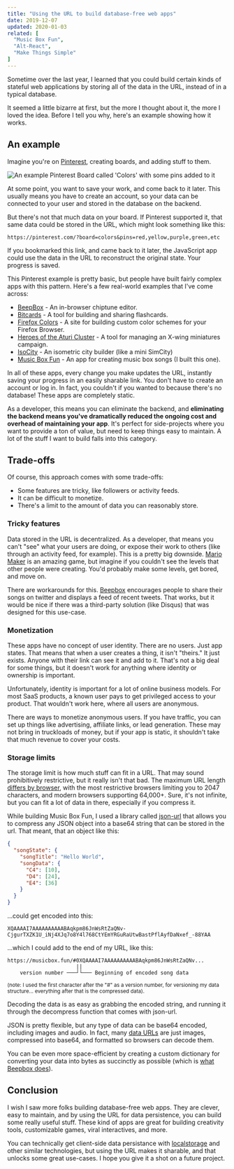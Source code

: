 ```yaml
---
title: "Using the URL to build database-free web apps"
date: 2019-12-07
updated: 2020-01-03
related: [
  "Music Box Fun",
  "Alt-React",
  "Make Things Simple"
]
---
```


Sometime over the last year, I learned that you could build certain kinds of stateful web applications by storing all of the data in the URL, instead of in a typical database.

It seemed a little bizarre at first, but the more I thought about it, the more I loved the idea. Before I tell you why, here's an example showing how it works.

## An example

Imagine you're on [Pinterest](http://pinterest.com/), creating boards, and adding stuff to them.

![An example Pinterest Board called 'Colors' with some pins added to it]({{site.url}}/assets/images/pinterest-example.svg)

At some point, you want to save your work, and come back to it later. This usually means you have to create an account, so your data can be connected to your user and stored in the database on the backend.

But there's not that much data on your board. If Pinterest supported it, that same data could be stored in the URL, which might look something like this:

```
https://pinterest.com/?board=colors&pins=red,yellow,purple,green,etc
```

If you bookmarked this link, and came back to it later, the JavaScript app could use the data in the URL to reconstruct the original state. Your progress is saved.

This Pinterest example is pretty basic, but people have built fairly complex apps with this pattern. Here's a few real-world examples that I've come across:

* [BeepBox](https://beepbox.co/) - An in-browser chiptune editor.
* [Bitcards](https://bitcards.fun/edit) - A tool for building and sharing flashcards.
* [Firefox Colors](https://color.firefox.com/) - A site for building custom color schemes for your Firefox Browser.
* [Heroes of the Aturi Cluster](https://hotac-ship-builder.netlify.com/) - A tool for managing an X-wing miniatures campaign.
* [IsoCity](https://github.com/victorqribeiro/isocity) - An isometric city builder (like a mini SimCity)
* [Music Box Fun](https://musicbox.fun) - An app for creating music box songs (I built this one).

In all of these apps, every change you make updates the URL, instantly saving your progress in an easily sharable link. You don't have to create an account or log in. In fact, you couldn't if you wanted to because there's no database! These apps are completely static.

As a developer, this means you can eliminate the backend, and **eliminating the backend means you've dramatically reduced the ongoing cost and overhead of maintaining your app**. It's perfect for side-projects where you want to provide a ton of value, but need to keep things easy to maintain. A lot of the stuff I want to build falls into this category.

## Trade-offs

Of course, this approach comes with some trade-offs:

* Some features are tricky, like followers or activity feeds.
* It can be difficult to monetize.
* There's a limit to the amount of data you can reasonably store.

### Tricky features

Data stored in the URL is decentralized. As a developer, that means you can't "see" what your users are doing, or expose their work to others (like through an activity feed, for example). This is a pretty big downside. [Mario Maker](https://en.wikipedia.org/wiki/Super_Mario_Maker) is an amazing game, but imagine if you couldn't see the levels that other people were creating. You'd probably make some levels, get bored, and move on.

There are workarounds for this. [Beepbox](https://beepbox.co) encourages people to share their songs on twitter and displays a feed of recent tweets. That works, but it would be nice if there was a third-party solution (like Disqus) that was designed for this use-case.

### Monetization

These apps have no concept of user identity. There are no users. Just app states. That means that when a user creates a thing, it isn't "theirs." It just exists. Anyone with their link can see it and add to it. That's not a big deal for some things, but it doesn't work for anything where identity or ownership is important.

Unfortunately, identity is important for a lot of online business models. For most SaaS products, a known user pays to get privileged access to your product. That wouldn't work here, where all users are anonymous.

There are ways to monetize anonymous users. If you have traffic, you can set up things like advertising, affiliate links, or lead generation. These may not bring in truckloads of money, but if your app is static, it shouldn't take that much revenue to cover your costs.

### Storage limits

The storage limit is how much stuff can fit in a URL. That may sound prohibitively restrictive, but it really isn't that bad. The maximum URL length [differs by browser](https://stackoverflow.com/a/417184/1154642), with the most restrictive browsers limiting you to 2047 characters, and modern browsers supporting 64,000+. Sure, it's not infinite, but you can fit a lot of data in there, especially if you compress it.

While building Music Box Fun, I used a library called [json-url](https://github.com/masotime/json-url) that allows you to compress any JSON object into a base64 string that can be stored in the url. That meant, that an object like this:

```json
{
  "songState": {
    "songTitle": "Hello World",
    "songData": {
      "C4": [10],
      "D4": [24],
      "E4": [36]
    }
  }
}
```

...could get encoded into this:

```
XQAAAAI7AAAAAAAAAABAqkpm86JnWsRtZaQNv-CjgurTXZK1U_iNj4XJq7o8Y4l768CtYEmYRGuRaUtwBastPflAyfDaNxef_-88YAA
```

...which I could add to the end of my URL, like this:

```
https://musicbox.fun/#0XQAAAAI7AAAAAAAAAABAqkpm86JnWsRtZaQNv...
                      ||
    version number ───┘└─── Beginning of encoded song data
```

<small>(note: I used the first character after the "#" as a version number, for versioning my data structure... everything after that is the compressed data).</small>

Decoding the data is as easy as grabbing the encoded string, and running it through the decompress function that comes with json-url.

JSON is pretty flexible, but any type of data can be base64 encoded, including images and audio. In fact, many [data URLs](https://developer.mozilla.org/en-US/docs/Web/HTTP/Basics_of_HTTP/Data_URIs) are just images, compressed into base64, and formatted so browsers can decode them.

You can be even more space-efficient by creating a custom dictionary for converting your data into bytes as succinctly as possible (which is [what Beepbox does](https://github.com/johnnesky/beepbox/blob/aa5f0e33d46b81aa437231fd04f427a1aae54400/synth/synth.ts#L1091-L1340)).

## Conclusion

I wish I saw more folks building database-free web apps. They are clever, easy to maintain, and by using the URL for data persistence, you can build some really useful stuff. These kind of apps are great for building creativity tools, customizable games, viral interactives, and more.

You can technically get client-side data persistance with [localstorage](https://developer.mozilla.org/en-US/docs/Web/API/Window/localStorage) and other similar technologies, but using the URL makes it sharable, and that unlocks some great use-cases. I hope you give it a shot on a future project.
